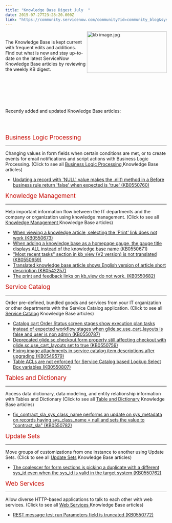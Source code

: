 ```yaml
---
title: "Knowledge Base Digest July  "
date: 2015-07-27T23:28:20.000Z
link: "https://community.servicenow.com/community?id=community_blog&sys_id=538d2a69dbd0dbc01dcaf3231f961966"
---
```

<p><a _jive_internal="true" href="/servlet/JiveServlet/downloadImage/38-3710-16260/kb image.jpg"><img  __jive_id="16260" align="right" alt="kb image.jpg" class="image-0 jive-image" height="130" src="7a604502db1897041dcaf3231f9619f6.iix" style="height: 129.953px; width: 249px;" width="249"/></a></p><p style="min-height: 8pt; height: 8pt; padding: 0px;"></p><p>The Knowledge Base is kept current with frequent edits and additions. Find out what is new and stay up-to-date on the latest ServiceNow Knowledge Base articles by reviewing the weekly KB digest.</p><p class="p2" style="min-height: 8pt; height: 8pt; padding: 0px;"></p><p class="p2" style="min-height: 8pt; height: 8pt; padding: 0px;"></p><p style="min-height: 8pt; height: 8pt; padding: 0px;"></p><p style="min-height: 8pt; height: 8pt; padding: 0px;"></p><p class="p2">Recently added and updated Knowledge Base articles:</p><p class="p2" style="min-height: 8pt; height: 8pt; padding: 0px;"></p><p class="p2" style="min-height: 8pt; height: 8pt; padding: 0px;"></p><p><span style="color: #c70b04; font-size: 14pt;">Business Logic Processing<br/></span></p><hr/><p>Changing values in form fields when certain conditions are met, or to create events for email notifications and script actions with Business Logic Processing. <span class="s1">(Click to see all <span class="s2"><a title="i.service-now.com/knowledge_home_launcher.do?kb=a5f38d0b2be931002f42729fe8da1594&category=054d9e746f483100bb65c138eb3ee415" href="https://hi.service-now.com/knowledge_home_launcher.do?kb=a5f38d0b2be931002f42729fe8da1594&amp;category=054d9e746f483100bb65c138eb3ee415">Business Logic Processing </a></span>Knowledge Base articles)</span></p><ul><li><a title="i.service-now.com/kb_view.do?sysparm_article=KB0550760" href="https://hi.service-now.com/kb_view.do?sysparm_article=KB0550760">Updating a record with 'NULL' value makes the .nil() method in a Before business rule return 'false' when expected is 'true' (KB0550760)</a></li></ul><p></p><p></p><p><span style="color: #c70b04; font-size: 14pt;">Knowledge Management<br/></span></p><hr/><p>Help important information flow between the IT departments and the company or organization using knowledge management. (Click to see all <a title="i.service-now.com/knowledge_home_launcher.do?kb=a5f38d0b2be931002f42729fe8da1594&category=0d4d9e746f483100bb65c138eb3ee413" href="https://hi.service-now.com/knowledge_home_launcher.do?kb=a5f38d0b2be931002f42729fe8da1594&amp;category=0d4d9e746f483100bb65c138eb3ee413">Knowledge Management</a><a href="https://hi.service-now.com/kb_find.do?sysparm_search=&amp;sysparm_nameofstack=&amp;sysparm_topic=Known+Error+Database&amp;ni.dependent.topic=kb_knowledge.category&amp;sysparm_category=Web+Services&amp;sysparm_product=&amp;sysparm_ck="><span class="s1"> </span></a>Knowledge Base articles)</p><ul style="list-style-type: disc;"><li><a title="i.service-now.com/kb_view.do?sysparm_article=KB0550673" href="https://hi.service-now.com/kb_view.do?sysparm_article=KB0550673">When viewing a knowledge article, selecting the 'Print' link does not work (KB0550673)</a></li><li><a title="i.service-now.com/kb_view.do?sysparm_article=KB0550671" href="https://hi.service-now.com/kb_view.do?sysparm_article=KB0550671">When adding a knowledge base as a homepage gauge, the gauge title displays ALL instead of the knowledge base name (KB0550671)</a></li><li><a title="i.service-now.com/kb_view.do?sysparm_article=KB0550659" href="https://hi.service-now.com/kb_view.do?sysparm_article=KB0550659">"Most recent tasks" section in kb_view (V2 version) is not translated (KB0550659)</a></li><li><a title="i.service-now.com/kb_view.do?sysparm_article=KB0542257" href="https://hi.service-now.com/kb_view.do?sysparm_article=KB0542257">Translated knowledge base article shows English version of article short description (KB0542257)</a></li><li><a title="i.service-now.com/kb_view.do?sysparm_article=KB0550682" href="https://hi.service-now.com/kb_view.do?sysparm_article=KB0550682">The print and feedback links on kb_view do not work. (KB0550682)</a></li></ul><p></p><p></p><p><span style="color: #c70b04; font-size: 14pt;">Service Catalog<br/></span></p><hr/><p>Order pre-defined, bundled goods and services from your IT organization or other departments with the Service Catalog application. (Click to see all <a title="i.service-now.com/knowledge_home_launcher.do?kb=a5f38d0b2be931002f42729fe8da1594&category=3e9a02ac2b43f9006b36311fe8da1568" href="https://hi.service-now.com/knowledge_home_launcher.do?kb=a5f38d0b2be931002f42729fe8da1594&amp;category=3e9a02ac2b43f9006b36311fe8da1568">Service Catalog</a> Knowledge Base articles)</p><ul><li><a title="i.service-now.com/kb_view.do?sysparm_article=KB0550787" href="https://hi.service-now.com/kb_view.do?sysparm_article=KB0550787">Catalog cart Order Status screen stages show execution plan tasks instead of expected workflow stages when glide.sc.use_cart_layouts is false and user is non admin (KB0550787)</a></li><li><a title="i.service-now.com/kb_view.do?sysparm_article=KB0550759" href="https://hi.service-now.com/kb_view.do?sysparm_article=KB0550759">Deprecated glide.sc.checkout.form property still affecting checkout with glide.sc.use_cart_layouts set to true (KB0550759)</a></li><li><a title="i.service-now.com/kb_view.do?sysparm_article=KB0549579" href="https://hi.service-now.com/kb_view.do?sysparm_article=KB0549579">Fixing image attachments in service catalog item descriptions after upgrading (KB0549579)</a></li><li><a title="i.service-now.com/kb_view.do?sysparm_article=KB0550807" href="https://hi.service-now.com/kb_view.do?sysparm_article=KB0550807">Table ACLs are not enforced for Service Catalog based Lookup Select Box variables (KB0550807)</a></li></ul><p></p><p></p><p><span style="color: #c70b04; font-size: 14pt;">Tables and Dictionary<br/></span></p><hr/><p>Access data dictionary, data modeling, and entity relationship information with Tables and Dictionary (Click to see all <a title="tps//hi.service-now.com/knowledge_home_launcher.do?kb=a5f38d0b2be931002f42729fe8da1594&category=cf9a02ac2b43f9006b36311fe8da158b" href="http://https//hi.service-now.com/knowledge_home_launcher.do?kb=a5f38d0b2be931002f42729fe8da1594&amp;category=cf9a02ac2b43f9006b36311fe8da158b">Table and Dictionary</a> Knowledge Base articles)</p><ul><li><a title="i.service-now.com/kb_view.do?sysparm_article=KB0550782" href="https://hi.service-now.com/kb_view.do?sysparm_article=KB0550782">fix_contract_sla_sys_class_name performs an update on sys_metadata on records having sys_class_name = null and sets the value to "contract_sla" (KB0550782)</a></li></ul><p></p><p></p><p><span style="color: #c70b04; font-size: 14pt;">Update Sets<br/></span></p><hr/><p>Move groups of customizations from one instance to another using Update Sets. (Click to see all <a title="i.service-now.com/knowledge_home_launcher.do?kb=a5f38d0b2be931002f42729fe8da1594&category=014d9e746f483100bb65c138eb3ee412" href="https://hi.service-now.com/knowledge_home_launcher.do?kb=a5f38d0b2be931002f42729fe8da1594&amp;category=014d9e746f483100bb65c138eb3ee412">Update Sets</a> Knowledge Base articles)</p><ul><li><a title="i.service-now.com/kb_view.do?sysparm_article=KB0550762" href="https://hi.service-now.com/kb_view.do?sysparm_article=KB0550762">The coalescer for form sections is picking a duplicate with a different sys_id even when the sys_id is valid in the target system (KB0550762)</a></li></ul><p></p><p></p><p><span style="color: #c70b04; font-size: 14pt;">Web Services<br/></span></p><hr/><p>Allow diverse HTTP-based applications to talk to each other with web services. (Click to see all <a title="i.service-now.com/knowledge_home_launcher.do?kb=a5f38d0b2be931002f42729fe8da1594&category=269a02ac2b43f9006b36311fe8da153b" href="https://hi.service-now.com/knowledge_home_launcher.do?kb=a5f38d0b2be931002f42729fe8da1594&amp;category=269a02ac2b43f9006b36311fe8da153b">Web Services </a>Knowledge Base articles)</p><ul><li><a title="i.service-now.com/kb_view.do?sysparm_article=KB0550772" href="https://hi.service-now.com/kb_view.do?sysparm_article=KB0550772">REST message test run Parameters field is truncated (KB0550772)</a></li></ul>